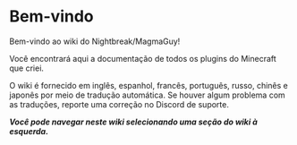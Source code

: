 # Bem-vindo

Bem-vindo ao wiki do Nightbreak/MagmaGuy!

Você encontrará aqui a documentação de todos os plugins do Minecraft que criei. 

O wiki é fornecido em inglês, espanhol, francês, português, russo, chinês e japonês por meio de tradução automática. Se houver algum problema com as traduções, reporte uma correção no Discord de suporte.

***Você pode navegar neste wiki selecionando uma seção do wiki à esquerda.***
